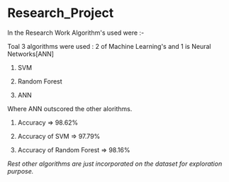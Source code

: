 # Research_Project

In the Research Work Algorithm's used were :-

Toal 3 algorithms were used : 2 of Machine Learning's and 1 is Neural Networks[ANN]
1. SVM

2. Random Forest

3. ANN

Where ANN outscored the other alorithms.

1. Accuracy => 98.62%

2. Accuracy of SVM => 97.79%

3. Accuracy of Random Forest => 98.16%



*Rest other algorithms are just incorporated on the dataset for exploration purpose.*
